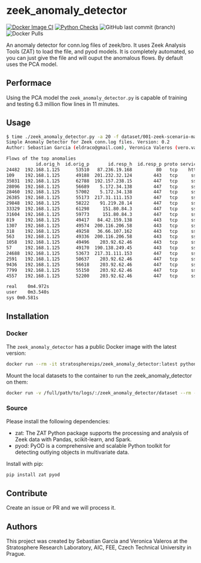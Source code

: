 # zeek_anomaly_detector
[![Docker Image CI](https://github.com/stratosphereips/zeek_anomaly_detector/actions/workflows/docker-image.yml/badge.svg)](https://github.com/stratosphereips/zeek_anomaly_detector/actions/workflows/docker-image.yml)
[![Python Checks](https://github.com/stratosphereips/zeek_anomaly_detector/actions/workflows/python-checks.yml/badge.svg)](https://github.com/stratosphereips/zeek_anomaly_detector/actions/workflows/python-checks.yml)
![GitHub last commit (branch)](https://img.shields.io/github/last-commit/stratosphereips/zeek_anomaly_detector/main?color=green)
![Docker Pulls](https://img.shields.io/docker/pulls/stratosphereips/zeek_anomaly_detector?color=green)


An anomaly detector for conn.log files of zeek/bro. It uses Zeek Analysis Tools (ZAT) to load the file, and pyod models. It is completely automated, so you can just give the file and will ouput the anomalous flows. By default uses the PCA model.

## Performace

Using the PCA model the `zeek_anomaly_detector.py` is capable of training and testing 6.3 million flow lines in 11 minutes.


## Usage
```bash
$ time ./zeek_anomaly_detector.py -a 20 -f dataset/001-zeek-scenario-malicious/conn.log
Simple Anomaly Detector for Zeek conn.log files. Version: 0.2
Author: Sebastian Garcia (eldraco@gmail.com), Veronica Valeros (vero.valeros@gmail.com)

Flows of the top anomalies
           id.orig_h  id.orig_p       id.resp_h  id.resp_p proto service        duration  orig_bytes  resp_bytes  orig_pkts  orig_ip_bytes  resp_pkts  resp_ip_bytes  durationsec         score
24482  192.168.1.125      53510   87.236.19.168         80   tcp    http 00:05:33.102728         108     2455407        593          23852       1686        2524319   333.102728  3.091147e+07
109    192.168.1.125      49188  201.232.32.124        443   tcp     ssl 00:02:08.617586       79809        2544         78          84351         55           4828   128.617586  2.377891e+07
35031  192.168.1.125      62788  192.157.238.15        447   tcp     ssl 00:01:06.384740         522      611151        295          16506        444         655203    66.384740  8.334937e+06
28096  192.168.1.125      56689    5.172.34.138        447   tcp     ssl 00:02:45.920620         506      608558        336          16309        446         639202   165.920620  8.262826e+06
28460  192.168.1.125      57002    5.172.34.138        447   tcp     ssl 00:02:23.709549         469      608336        328          16359        436         631468   143.709549  8.180498e+06
26385  192.168.1.125      55173  217.31.111.153        447   tcp     ssl 00:01:08.363216         783      630568        239          11475        442         648260    68.363216  8.095119e+06
29848  192.168.1.125      58222    91.219.28.14        447   tcp     ssl 00:01:05.301758         506      611151        152           6598        437         628643    65.301758  7.728219e+06
33329  192.168.1.125      61298     151.80.84.3        447   tcp     ssl 00:01:05.182020         506      611151        135           5918        428         628283    65.182020  7.658844e+06
31604  192.168.1.125      59773     151.80.84.3        447   tcp     ssl 00:01:05.181878         506      611151        128           5638        428         628283    65.181878  7.652506e+06
819    192.168.1.125      49417   84.42.159.138        443   tcp     ssl 00:01:57.329889       24618        4215         45          26454         31           5691   117.329889  7.261139e+06
1307   192.168.1.125      49574  200.116.206.58        443   tcp     ssl 00:02:05.574474       24618        4199         43          26350         42           5891   125.574474  7.252795e+06
318    192.168.1.125      49258   36.66.107.162        443   tcp     ssl 00:02:09.694961       24602        4199         42          26294         51           6251   129.694961  7.248093e+06
563    192.168.1.125      49336  200.116.206.58        443   tcp     ssl 00:01:58.684675       24597        4162         40          26209         38           5694   118.684675  7.229915e+06
1058   192.168.1.125      49496    203.92.62.46        443   tcp     ssl 00:01:58.581551       24565        4162         40          26177         39           5734   118.581551  7.220959e+06
57     192.168.1.125      49170  190.138.249.45        443   tcp     ssl 00:02:12.193263       23903       73195         62          26391         93          76923   132.193263  7.217059e+06
24688  192.168.1.125      53673  217.31.111.153        447   tcp     ssl 00:01:08.831043         783      553108        197           9131        389         570140    68.831043  7.058567e+06
2591   192.168.1.125      50637    203.92.62.46        447   tcp     ssl 00:01:14.004751         751      548447        184           8639        385         563859    74.004751  6.971375e+06
9436   192.168.1.125      56618    203.92.62.46        447   tcp     ssl 00:01:10.099220         751      553092        151           6803        389         568664    70.099220  6.969540e+06
7799   192.168.1.125      55150    203.92.62.46        447   tcp     ssl 00:01:12.834688         751      548447        182           8439        385         563859    72.834688  6.963647e+06
4557   192.168.1.125      52200    203.92.62.46        447   tcp     ssl 00:01:12.101060         751      548447        167           7875        385         563859    72.101060  6.942839e+06

real	0m4.972s
user	0m3.540s
sys	0m0.581s
```

## Installation

### Docker

The `zeek_anomaly_detector` has a public Docker image with the latest version:
```bash
docker run --rm -it stratosphereips/zeek_anomaly_detector:latest python3 zeek_anomaly_detector.py -f dataset/001-zeek-scenario-malicious/conn.log
```
Mount the local datasets to the container to run the zeek_anomaly_detector on them:

```bash
docker run -v /full/path/to/logs/:/zeek_anomaly_detector/dataset --rm -it stratosphereips/zeek_anomaly_detector:latest python3 zeek_anomaly_detector.py -f dataset/001-zeek-scenario-malicious/conn.log
```

### Source

Please install the following dependencies:
- zat: The ZAT Python package supports the processing and analysis of Zeek data with Pandas, scikit-learn, and Spark.
- pyod: PyOD is a comprehensive and scalable Python toolkit for detecting outlying objects in multivariate data. 

Install with pip:

```bash
pip install zat pyod
```

## Contribute

Create an issue or PR and we will process it.

## Authors

This project was created by Sebastian Garcia and Veronica Valeros at the Stratosphere Research Laboratory, AIC, FEE, Czech Technical University in Prague.
